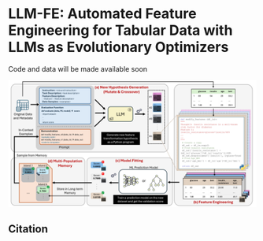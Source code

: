 # LLM-FE: Automated Feature Engineering for Tabular Data with LLMs as Evolutionary Optimizers

Code and data will be made available soon

![](llmfe.jpg)

## Citation
